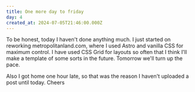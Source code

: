```yaml
---
title: One more day to friday
day: 4
created_at: 2024-07-05T21:46:00.000Z
---
```

To be honest, today I haven't done anything much. I just started on reworking metropolitanland.com, where I used Astro and vanilla CSS for maximum control. I have used CSS Grid for layouts so often that I think I'll make a template of some sorts in the future. Tomorrow we'll turn up the pace.

Also I got home one hour late, so that was the reason I haven't uploaded a post until today. Cheers
